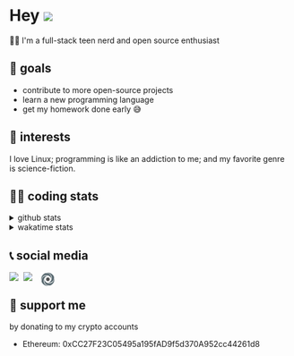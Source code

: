 # Hey <img width="35" src="https://raw.githubusercontent.com/aemmadi/aemmadi/master/wave.gif" />
👨‍💻 I'm a full-stack teen nerd and open source enthusiast

## 🥅 goals

* contribute to more open-source projects
* learn a new programming language
* get my homework done early 😅

## 🧐 interests

I love Linux; programming is like an addiction to me; and my favorite genre is science-fiction.

## 👨‍💻 coding stats

<details>
  <summary>github stats</summary>

  <img width="768" src="https://github-profile-trophy.vercel.app/?username=poseidoncoder&no-border=true&theme=nord&no-frame=true" />
  <div style="display: inline-block">
    <img src="https://github-readme-stats.vercel.app/api/top-langs/?username=poseidoncoder&theme=nord&layout=compact&hide_border=true" />
    <img height="165" src="https://github-readme-stats.vercel.app/api?username=poseidoncoder&show_icons=true&theme=nord&hide_border=true" />
  </div>
</details>

<details>
  <summary>wakatime stats</summary>

<!--START_SECTION:waka-->
![Profile Views](http://img.shields.io/badge/Profile%20Views-2-blue)

**🐱 My Github Data** 

> 🏆 391 Contributions in the Year 2021
 > 
> 📦 21.8 kB Used in Github's Storage 
 > 
> 🚫 Not Opted to Hire
 > 
> 📜 24 Public Repositories 
 > 
> 🔑 2 Private Repositories  
 > 
**I'm an Early 🐤** 

```text
🌞 Morning    49 commits     █████░░░░░░░░░░░░░░░░░░░░   21.03% 
🌆 Daytime    111 commits    ████████████░░░░░░░░░░░░░   47.64% 
🌃 Evening    73 commits     ███████░░░░░░░░░░░░░░░░░░   31.33% 
🌙 Night      0 commits      ░░░░░░░░░░░░░░░░░░░░░░░░░   0.0%

```
📅 **I'm Most Productive on Saturday** 

```text
Monday       44 commits     ████░░░░░░░░░░░░░░░░░░░░░   18.88% 
Tuesday      5 commits      ░░░░░░░░░░░░░░░░░░░░░░░░░   2.15% 
Wednesday    44 commits     ████░░░░░░░░░░░░░░░░░░░░░   18.88% 
Thursday     47 commits     █████░░░░░░░░░░░░░░░░░░░░   20.17% 
Friday       20 commits     ██░░░░░░░░░░░░░░░░░░░░░░░   8.58% 
Saturday     55 commits     ██████░░░░░░░░░░░░░░░░░░░   23.61% 
Sunday       18 commits     ██░░░░░░░░░░░░░░░░░░░░░░░   7.73%

```


📊 **This Week I Spent My Time On** 

```text
⌚︎ Time Zone: America/Los_Angeles

💬 Programming Languages: 
Python                   2 hrs 45 mins       ███████████████░░░░░░░░░░   61.45% 
Other                    1 hr 35 mins        ████████░░░░░░░░░░░░░░░░░   35.49% 
Makefile                 6 mins              ░░░░░░░░░░░░░░░░░░░░░░░░░   2.34% 
Crontab                  1 min               ░░░░░░░░░░░░░░░░░░░░░░░░░   0.72% 
Bash                     0 secs              ░░░░░░░░░░░░░░░░░░░░░░░░░   0.0%

🔥 Editors: 
Vim                      4 hrs 28 mins       █████████████████████████   100.0%

🐱‍💻 Projects: 
Unknown Project          3 hrs 55 mins       ██████████████████████░░░   87.5% 
faceRecog                27 mins             ██░░░░░░░░░░░░░░░░░░░░░░░   10.16% 
tetris-os                6 mins              ░░░░░░░░░░░░░░░░░░░░░░░░░   2.34% 
tuxi                     0 secs              ░░░░░░░░░░░░░░░░░░░░░░░░░   0.0% 
i3-volume                0 secs              ░░░░░░░░░░░░░░░░░░░░░░░░░   0.0%

💻 Operating System: 
Linux                    4 hrs 28 mins       █████████████████████████   100.0%

```

**I Mostly Code in JavaScript** 

```text
JavaScript               5 repos             ███████░░░░░░░░░░░░░░░░░░   27.78% 
HTML                     4 repos             █████░░░░░░░░░░░░░░░░░░░░   22.22% 
Go                       3 repos             ████░░░░░░░░░░░░░░░░░░░░░   16.67% 
Python                   2 repos             ██░░░░░░░░░░░░░░░░░░░░░░░   11.11% 
TypeScript               2 repos             ██░░░░░░░░░░░░░░░░░░░░░░░   11.11%

```


**Timeline**

![Chart not found](https://raw.githubusercontent.com/PoseidonCoder/PoseidonCoder/main/charts/bar_graph.png) 


<!--END_SECTION:waka-->
</details>

## 📞 social media

[<img width=25 align="left" src="https://cdn4.iconfinder.com/data/icons/logos-and-brands/512/91_Discord_logo_logos-512.png"/>](https://discord.bio/p/devposeidon)

[<img width=31 align="left" src="https://i.pinimg.com/originals/19/7b/36/197b365922d1ea3aa1a932ff9bbda4a6.png"/>](https://www.youtube.com/channel/UCb0JVK0TmpYueYTx5Te0fUw)

[<img width=25 align="left" src="assets/images/replit.png"/>](https://repl.it/@PowerCoder) 

<br />

## 🤝 support me
by donating to my crypto accounts
* Ethereum: 0xCC27F23C05495a195fAD9f5d370A952cc44261d8
